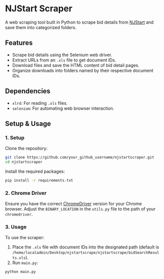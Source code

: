 # NJStart Scraper

A web scraping tool built in Python to scrape bid details from [NJStart](https://www.njstart.gov/) and save them into categorized folders.

## Features
- Scrape bid details using the Selenium web driver.
- Extract URLs from an `.xls` file to get document IDs.
- Download files and save the HTML content of bid detail pages.
- Organize downloads into folders named by their respective document IDs.

## Dependencies

- `xlrd`: For reading `.xls` files.
- `selenium`: For automating web browser interaction.

## Setup & Usage

### 1. Setup

Clone the repository:

```bash
git clone https://github.com/your_github_username/njstartscraper.git
cd njstartscraper
```

Install the required packages:

```bash
pip install -r requirements.txt
```

### 2. Chrome Driver

Ensure you have the correct [ChromeDriver](https://sites.google.com/a/chromium.org/chromedriver/) version for your Chrome browser. Adjust the `BINARY_LOCATION` in the `utils.py` file to the path of your `chromedriver`.

### 3. Usage

To use the scraper:

1. Place the `.xls` file with document IDs into the designated path (default is `/home/localadmin/Desktop/njstartscrape/njstartscrape/bidSearchResults.xls`).
2. Run `main.py`:

```bash
python main.py
```
